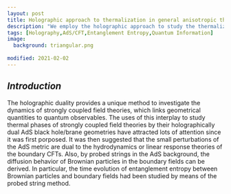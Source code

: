 ```yaml
---
layout: post
title: Holographic approach to thermalization in general anisotropic theories
description: "We employ the holographic approach to study the thermalization in the quenched strongly-coupled field theories with very general anisotropic scalings including Lifshitz and hyperscaling violating fixed points. The holographic dual is a Vaidya-like time-dependent geometry where the asymptotic metric has general anisotropic scaling isometries. We find the Ryu-Takanayagi extremal surface and use it to calculate the time-dependent entanglement entropy between a strip region with width 2R and its outside region. In the special case with an isotropic metric, we also explore the entanglement entropy for a spherical region of radius R. The growth of the entanglement entropy characterizes the thermalization rate after a quench. We study the thermalization process in the early times and late times in both large R and small R limits. The allowed scaling parameter regions are constrained by the null energy conditions as well as the condition for the existence of the Ryu-Takanayagi extremal surfaces. This generalizes the previous works on this subject. All obtained results can be compared with experiments and other methods of probing thermalization."
tags: [Holography,AdS/CFT,Entanglement Entropy,Quantum Information]
image:
  background: triangular.png
  
modified: 2021-02-02
---
```


## ***Introduction***

The holographic duality provides a unique method to investigate the dynamics of strongly coupled field theories, which links geometrical quantities to quantum observables. The
uses of this interplay to study thermal phases of strongly coupled field theories by their holographically dual AdS black hole/brane geometries have attracted lots of attention since it was first porposed. It was then suggested that the small perturbations of the AdS metric are dual to the hydrodynamics or linear response theories of the boundary CFTs. Also, by probed strings in the AdS background, the diffusion behavior of Brownian particles in the boundary fields can be derived. In particular, the time
evolution of entanglement entropy between Brownian particles and boundary fields had been studied by means of the probed string method.

